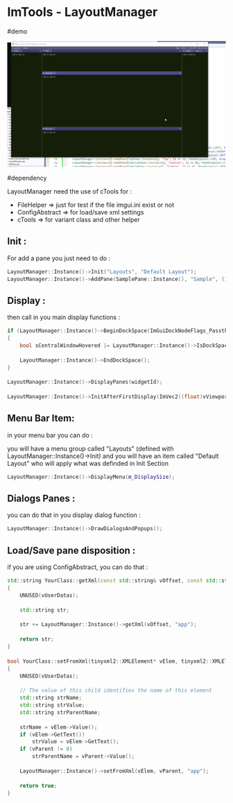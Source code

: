 # ImTools - LayoutManager

#demo

![DEMO](https://github.com/aiekick/ImTools/blob/main/gifs/LayoutManager.gif)

#dependency

LayoutManager need the use of cTools for :
- FileHelper => just for test if the file imgui.ini exist or not
- ConfigAbstract => for load/save xml settings
- cTools => for variant class and other helper

## Init : 

For add a pane you just need to do :

```cpp
LayoutManager::Instance()->Init("Layouts", "Default Layout");
LayoutManager::Instance()->AddPane(SamplePane::Instance(), "Sample", (1 << 0), PaneDisposal::LEFT, true, true);
```

## Display :

then call in you main display functions :

```cpp
if (LayoutManager::Instance()->BeginDockSpace(ImGuiDockNodeFlags_PassthruCentralNode))
{
	bool sCentralWindowHovered |= LayoutManager::Instance()->IsDockSpaceHoleHovered();

	LayoutManager::Instance()->EndDockSpace();
}

LayoutManager::Instance()->DisplayPanes(widgetId);

LayoutManager::Instance()->InitAfterFirstDisplay(ImVec2((float)vViewport.z, (float)vViewport.w)); // will apply default layout if needed
```

## Menu Bar Item:

in your menu bar you can do :

you will have a menu group called "Layouts" (defined with LayoutManager::Instance()->Init)
and you will have an item called "Default Layout" who will apply what was definded in Init Section

```cpp
LayoutManager::Instance()->DisplayMenu(m_DisplaySize);
```

## Dialogs Panes :

you can do that in you display dialog function :

```cpp
LayoutManager::Instance()->DrawDialogsAndPopups();
```

## Load/Save pane disposition :

if you are using ConfigAbstract, you can do that :

```cpp
std::string YourClass::getXml(const std::string& vOffset, const std::string& vUserDatas)
{
	UNUSED(vUserDatas);

	std::string str;

	str += LayoutManager::Instance()->getXml(vOffset, "app");
	
	return str;
}

bool YourClass::setFromXml(tinyxml2::XMLElement* vElem, tinyxml2::XMLElement* vParent, const std::string& vUserDatas)
{
	UNUSED(vUserDatas);

	// The value of this child identifies the name of this element
	std::string strName;
	std::string strValue;
	std::string strParentName;

	strName = vElem->Value();
	if (vElem->GetText())
		strValue = vElem->GetText();
	if (vParent != 0)
		strParentName = vParent->Value();

	LayoutManager::Instance()->setFromXml(vElem, vParent, "app");
	
	return true;
}
```
